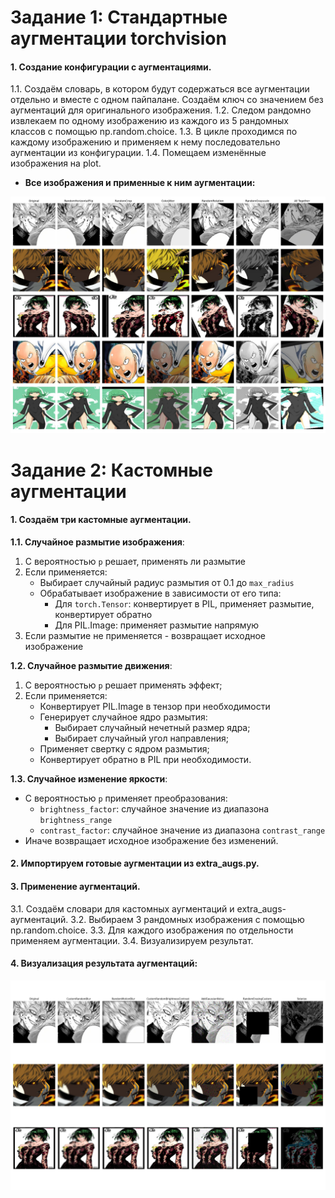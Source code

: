 # Задание 1: Стандартные аугментации torchvision
#### 1. Создание конфигурации с аугментациями.

1.1. Создаём словарь, в котором будут содержаться все аугментации отдельно и вместе с одном пайпалане. Создаём ключ со значением без аугментаций для оригинального изображения.
1.2. Следом рандомно извлекаем по одному изображению из каждого из 5 рандомных классов с помощью np.random.choice.
1.3. В цикле проходимся по каждому изображению и применяем к нему последовательно аугментации из конфигурации.
1.4. Помещаем изменённые изображения на plot.

- **Все изображения и применные к ним аугментации:**

![image](https://github.com/ryabov3/Fundamentals_of_DL_AI/blob/main/%D0%94%D0%BE%D0%BC%D0%B0%D1%88%D0%BD%D1%8F%D1%8F%20%D1%80%D0%B0%D0%B1%D0%BE%D1%82%D0%B0%205/results/augmentations_visualization.jpg)

# Задание 2: Кастомные аугментации
#### 1. Создаём три кастомные аугментации. 

**1.1. Случайное размытие изображения**:
  1. С вероятностью `p` решает, применять ли размытие
  2. Если применяется:
     - Выбирает случайный радиус размытия от 0.1 до `max_radius`
     - Обрабатывает изображение в зависимости от его типа:
        - Для `torch.Tensor`: конвертирует в PIL, применяет размытие, конвертирует обратно
        - Для PIL.Image: применяет размытие напрямую
  3. Если размытие не применяется - возвращает исходное изображение

**1.2. Случайное размытие движения**:
1. С вероятностью `p` решает применять эффект;
2. Если применяется:
    - Конвертирует PIL.Image в тензор при необходимости
    - Генерирует случайное ядро размытия:
       - Выбирает случайный нечетный размер ядра;
       - Выбирает случайный угол направления;
    - Применяет свертку с ядром размытия;
    - Конвертирует обратно в PIL при необходимости.
  
**1.3. Случайное изменение яркости**:
   - С вероятностью `p` применяет преобразования:
     - `brightness_factor`: случайное значение из диапазона `brightness_range`
     - `contrast_factor`: случайное значение из диапазона `contrast_range`
   - Иначе возвращает исходное изображение без изменений.     

#### 2. Импортируем готовые аугментации из extra_augs.py.
#### 3. Применение аугментаций.
3.1. Создаём словари для кастомных аугментаций и extra_augs-аугментаций.
3.2. Выбираем 3 рандомных изображения с помощью np.random.choice.
3.3. Для каждого изображения по отдельности применяем аугментации.
3.4. Визуализируем результат.

#### 4. Визуализация результата аугментаций:
![image](https://github.com/ryabov3/Fundamentals_of_DL_AI/blob/main/%D0%94%D0%BE%D0%BC%D0%B0%D1%88%D0%BD%D1%8F%D1%8F%20%D1%80%D0%B0%D0%B1%D0%BE%D1%82%D0%B0%205/results/custom_vs_extra_augmentations.jpg)

